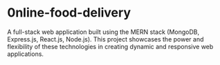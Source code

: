 # 0nline-food-delivery
A full-stack web application built using the MERN stack (MongoDB, Express.js, React.js, Node.js). This project showcases the power and flexibility of these technologies in creating dynamic and responsive web applications.
